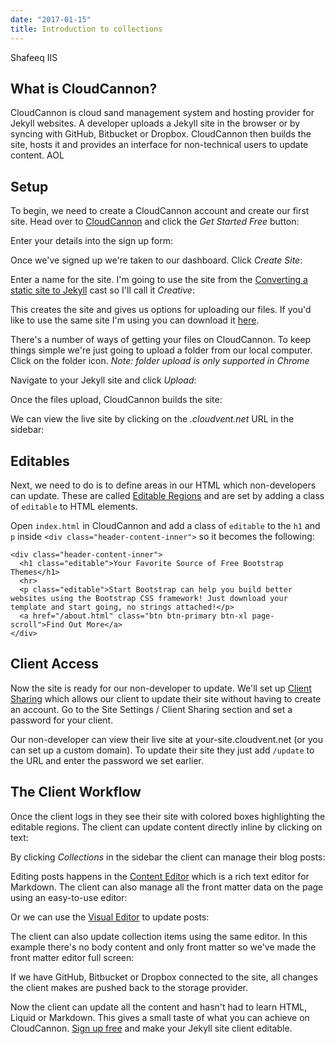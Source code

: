 ```yaml
---
date: "2017-01-15"
title: Introduction to collections
---
```


Shafeeq IIS

What is CloudCannon?
--------------------

CloudCannon is cloud sand management system and hosting provider for Jekyll
websites. A developer uploads a Jekyll site in the browser or by syncing with
GitHub, Bitbucket or Dropbox. CloudCannon then builds the site, hosts it and
provides an interface for non-technical users to update content.
AOL

Setup
-----

To begin, we need to create a CloudCannon account and create our first site.
Head over to [CloudCannon](https://cloudcannon.com) and click the *Get Started
Free* button:

Enter your details into the sign up form:

Once we've signed up we're taken to our dashboard. Click *Create Site*:

Enter a name for the site. I'm going to use the site from the [Converting a
static site to Jekyll](/jekyll-casts/converting-a-static-site-to-jekyll/) cast
so I'll call it *Creative*:

This creates the site and gives us options for uploading our files. If you'd
like to use the same site I'm using you can download it
[here](https://github.com/CloudCannon/creative-jekyll-theme/archive/master.zip).

There's a number of ways of getting your files on CloudCannon. To keep things
simple we're just going to upload a folder from our local computer. Click on the
folder icon. *Note: folder upload is only supported in Chrome*

Navigate to your Jekyll site and click *Upload*:

Once the files upload, CloudCannon builds the site:

We can view the live site by clicking on the *.cloudvent.net* URL in the
sidebar:

Editables
---------

Next, we need to do is to define areas in our HTML which non-developers can
update. These are called [Editable
Regions](https://docs.cloudcannon.com/editing/editable-regions/) and are set by
adding a class of `editable` to HTML elements.

Open `index.html` in CloudCannon and add a class of `editable` to the `h1` and
`p` inside `<div class="header-content-inner">` so it becomes the following:

~~~~~~~~~~~~~~~~~~~~~~~~~~~~~~~~~~~~~~~~~~~~~~~~~~~~~~~~~~~~~~~~~~~~~~~~~~~~~~~~
<div class="header-content-inner">
  <h1 class="editable">Your Favorite Source of Free Bootstrap Themes</h1>
  <hr>
  <p class="editable">Start Bootstrap can help you build better websites using the Bootstrap CSS framework! Just download your template and start going, no strings attached!</p>
  <a href="/about.html" class="btn btn-primary btn-xl page-scroll">Find Out More</a>
</div>
~~~~~~~~~~~~~~~~~~~~~~~~~~~~~~~~~~~~~~~~~~~~~~~~~~~~~~~~~~~~~~~~~~~~~~~~~~~~~~~~

Client Access
-------------

Now the site is ready for our non-developer to update. We'll set up [Client
Sharing](https://docs.cloudcannon.com/sharing/client-sharing/) which allows our
client to update their site without having to create an account. Go to the Site
Settings / Client Sharing section and set a password for your client.

Our non-developer can view their live site at your-site.cloudvent.net (or you
can set up a custom domain). To update their site they just add `/update` to the
URL and enter the password we set earlier.

The Client Workflow
-------------------

Once the client logs in they see their site with colored boxes highlighting the
editable regions. The client can update content directly inline by clicking on
text:

By clicking *Collections* in the sidebar the client can manage their blog posts:

Editing posts happens in the [Content
Editor](https://docs.cloudcannon.com/editing/content-editor/) which is a rich
text editor for Markdown. The client can also manage all the front matter data
on the page using an easy-to-use editor:

Or we can use the [Visual
Editor](https://docs.cloudcannon.com/editing/visual-editor/) to update posts:

The client can also update collection items using the same editor. In this
example there's no body content and only front matter so we've made the front
matter editor full screen:

If we have GitHub, Bitbucket or Dropbox connected to the site, all changes the
client makes are pushed back to the storage provider.

Now the client can update all the content and hasn't had to learn HTML, Liquid
or Markdown. This gives a small taste of what you can achieve on CloudCannon.
[Sign up free](https://app.cloudcannon.com/users/sign_up) and make your Jekyll
site client editable.
